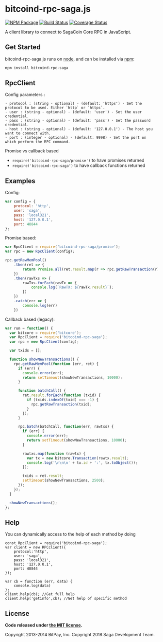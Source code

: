 bitcoind-rpc-saga.js
===============

[![NPM Package](https://img.shields.io/npm/v/bitcoind-rpc-saga.svg?style=flat-square)](https://www.npmjs.org/package/bitcoind-rpc-saga)
[![Build Status](https://img.shields.io/travis/sagacrypto/bitcoind-rpc-saga.svg?branch=master&style=flat-square)](https://travis-ci.org/sagacrypto/bitcoind-rpc-saga)
[![Coverage Status](https://img.shields.io/coveralls/sagacrypto/bitcoind-rpc-saga.svg?style=flat-square)](https://coveralls.io/r/sagacrypto/bitcoind-rpc-saga?branch=master)

A client library to connect to SagaCoin Core RPC in JavaScript.

## Get Started

bitcoind-rpc-saga.js runs on [node](http://nodejs.org/), and can be installed via [npm](https://npmjs.org/):

```bash
npm install bitcoind-rpc-saga
```

## RpcClient

Config parameters : 

	- protocol : (string - optional) - (default: 'https') - Set the protocol to be used. Either `http` or `https`.
	- user : (string - optional) - (default: 'user') - Set the user credential.
	- pass : (string - optional) - (default: 'pass') - Set the password credential.
	- host : (string - optional) - (default: '127.0.0.1') - The host you want to connect with.
	- port : (integer - optional) - (default: 9998) - Set the port on which perform the RPC command.

Promise vs callback based

  - `require('bitcoind-rpc-saga/promise')` to have promises returned
  - `require('bitcoind-rpc-saga')` to have callback functions returned
	
## Examples

Config:
```javascript
var config = {
    protocol: 'http',
    user: 'saga',
    pass: 'local321',
    host: '127.0.0.1',
    port: 48844
};
```

Promise based:
```javascript
var RpcClient = require('bitcoind-rpc-saga/promise');
var rpc = new RpcClient(config);

rpc.getRawMemPool()
    .then(ret => {
        return Promise.all(ret.result.map(r => rpc.getRawTransaction(r)))
    })
    .then(rawTxs => {
        rawTxs.forEach(rawTx => {
            console.log(`RawTX: ${rawTx.result}`);
        })
    })
    .catch(err => {
        console.log(err)
    })

```

Callback based (legacy):
```javascript
var run = function() {
  var bitcore = require('bitcore');
  var RpcClient = require('bitcoind-rpc-saga');
  var rpc = new RpcClient(config);

  var txids = [];

  function showNewTransactions() {
    rpc.getRawMemPool(function (err, ret) {
      if (err) {
        console.error(err);
        return setTimeout(showNewTransactions, 10000);
      }

      function batchCall() {
        ret.result.forEach(function (txid) {
          if (txids.indexOf(txid) === -1) {
            rpc.getRawTransaction(txid);
          }
        });
      }

      rpc.batch(batchCall, function(err, rawtxs) {
        if (err) {
          console.error(err);
          return setTimeout(showNewTransactions, 10000);
        }

        rawtxs.map(function (rawtx) {
          var tx = new bitcore.Transaction(rawtx.result);
          console.log('\n\n\n' + tx.id + ':', tx.toObject());
        });

        txids = ret.result;
        setTimeout(showNewTransactions, 2500);
      });
    });
  }

  showNewTransactions();
};
```

## Help 

You can dynamically access to the help of each method by doing
```
const RpcClient = require('bitcoind-rpc-saga');
var client = new RPCclient({
    protocol:'http',
    user: 'saga',
    pass: 'local321', 
    host: '127.0.0.1', 
    port: 48844
});

var cb = function (err, data) {
    console.log(data)
};
client.help(cb); //Get full help
client.help('getinfo',cb); //Get help of specific method
```
## License

**Code released under [the MIT license](https://github.com/bitpay/bitcore/blob/master/LICENSE).**

Copyright 2013-2014 BitPay, Inc.
Copyright 2018 Saga Development Team.
